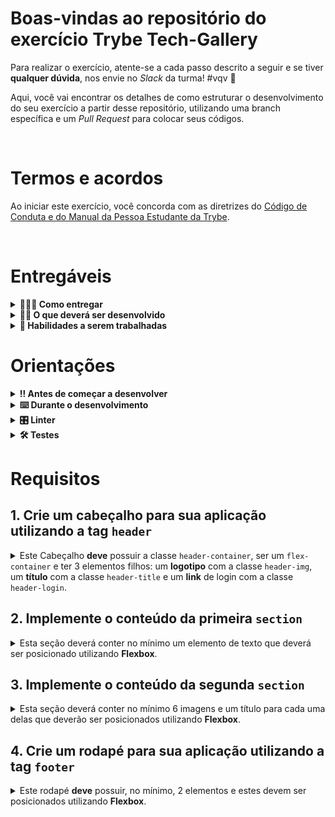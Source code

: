# Boas-vindas ao repositório do exercício Trybe Tech-Gallery

Para realizar o exercício, atente-se a cada passo descrito a seguir e se tiver **qualquer dúvida**, nos envie no _Slack_ da turma! #vqv 🚀

Aqui, você vai encontrar os detalhes de como estruturar o desenvolvimento do seu exercício a partir desse repositório, utilizando uma branch específica e um _Pull Request_ para colocar seus códigos.

<br />

# Termos e acordos

Ao iniciar este exercício, você concorda com as diretrizes do [Código de Conduta e do Manual da Pessoa Estudante da Trybe](https://app.betrybe.com/learn/student-manual/codigo-de-conduta-da-pessoa-estudante).

<br />

# Entregáveis

<details>
  <summary><strong>🤷🏽‍♀️ Como entregar</strong></summary><br />

Para entregar o seu exercício, você deverá criar um _Pull Request_ neste repositório.

Lembre-se que você pode consultar nosso conteúdo sobre [Git & GitHub](https://app.betrybe.com/learn/course/5e938f69-6e32-43b3-9685-c936530fd326/module/fc998c60-386e-46bc-83ca-4269beb17e17/section/fe827a71-3222-4b4d-a66f-ed98e09961af/day/1a530297-e176-4c79-8ed9-291ae2950540/lesson/2b2edce7-9c49-4907-92a2-aa571f823b79) e nosso [Blog - Git & GitHub](https://blog.betrybe.com/tecnologia/git-e-github/) sempre que precisar!

</details>

<details>
  <summary><strong>👨‍💻 O que deverá ser desenvolvido</strong></summary><br />

  Você vai desenvolver uma página web que é uma galeria de fotos com algumas linguagens e frameworks front-end. Para isso você deve utilizar `HTML` e `CSS` com conceitos de _Flexbox_.

  💡 Veja no exemplo a seguir como pode ser a aparência do exercício depois de pronto. Você pode, ao final, ir além para deixar o site com sua cara.

  ![exemplo](./images/trybe-tech-gallery.jpeg)

  <br />

</details>

<details>
  <summary><strong>📝 Habilidades a serem trabalhadas</strong></summary><br />

Neste exercício, verificamos se você é capaz de:

- Criar uma página web utilizando HTML.
- Estilizar sua página utilizando conceitos de CSS Flexbox.
- Utilizar seletores de classes no CSS.
- Utilizar a propriedade `justify-content` com os valores `center`, `flex-start`, `flex-end`, `space-around`, `space-between`, `space-evenly`
- Utilizar a propriedade `align-items` com os valores `stretch`, `center`, `flex-start`, `flex-end`, `baseline`

</details>

# Orientações

<details>
  <summary><strong>‼ Antes de começar a desenvolver</strong></summary><br />

1. Clone o repositório:

- `git clone git@github.com:tryber/sd-0x-exercise-trybe-tech-gallery.git`.
- Entre na pasta do repositório que você acabou de clonar:
  - `cd sd-0x-exercise-trybe-tech-gallery`

2. Instale as dependências:

    - `npm install`

3. Crie uma branch a partir da branch `main`

- Verifique que você está na branch `main`
- Exemplo: `git branch`
- Se você não estiver, mude para a branch `main`
  - Exemplo: `git checkout main`
- Agora, crie uma branch à qual você vai submeter os `commits` do seu exercício:
  - Você deve criar uma branch no seguinte formato: `nome-sobrenome-nome-do-exercício`;
  - Exemplo: `git checkout -b maria-soares-trybe-tech-gallery`

4. Crie na raiz do exercício os arquivos que você precisará desenvolver:

- Verifique que você está na raiz do exercício:
  - Exemplo: `pwd` -> o retorno vai ser algo tipo _/Users/maria/code/**sd-0x-project-trybe-tech-gallery**_
- Crie os arquivos index.html e style.css:
  - Exemplo: `touch index.html style.css`

5. Adicione as mudanças ao _stage_ do Git e faça um `commit`

- Verifique que as mudanças ainda não estão no _stage_:
  - Exemplo: `git status` (devem aparecer listados os novos arquivos em vermelho)
- Adicione o novo arquivo ao _stage_ do Git:
  - Exemplo:
    - `git add .` (adicionando todas as mudanças - _que estavam em vermelho_ - ao stage do Git)
    - `git status` (devem aparecer listados os arquivos em verde)
- Faça o `commit` inicial:
  - Exemplo:
    - `git commit -m 'iniciando o exercício. VAMOS COM TUDO :rocket:'` (fazendo o primeiro commit)
    - `git status` (deve aparecer uma mensagem tipo _nothing to commit_ )

6. Adicione a sua branch com o novo `commit` ao repositório remoto

- Usando o exemplo anterior: `git push -u origin maria-soares-trybe-tech-gallery`

7. Crie um novo `Pull Request` _(PR)_

- Vá até a página de _Pull Requests_ do [repositório no GitHub](https://github.com/tryber/sd-0x-exercise-trybe-tech-gallery/pulls)
- Clique no botão verde _"New pull request"_
- Clique na caixa de seleção _"Compare"_ e escolha a sua branch **com atenção**
- Coloque um título para o seu _Pull Request_
  - Exemplo: _"Cria tela de busca"_
- Clique no botão verde _"Create pull request"_
- Adicione uma descrição para o _Pull Request_, um título nítido que o identifique, e clique no botão verde _"Create pull request"_
  [exemplo de pull request](./images/pull_request-img.png)

- Volte até a [página de _Pull Requests_ do repositório](https://github.com/tryber/sd-0x-exercise-trybe-tech-gallery/pulls) e confira que o seu _Pull Request_ está criado

</details>

<details>
  <summary><strong>⌨️ Durante o desenvolvimento</strong></summary><br />

Faça `commits` das alterações que você fizer no código regularmente, pois assim você garante visibilidade para o time da Trybe e treina essa prática para o mercado de trabalho :) ;

- Lembre-se de sempre após um (ou alguns) `commits` atualizar o repositório remoto;
- Os comandos que você utilizará com mais frequência são:

  - `git status` _(para verificar o que está em vermelho - fora do stage - e o que está em verde - no stage)_;
  - `git add` _(para adicionar arquivos ao stage do Git)_;
  - `git commit` _(para criar um commit com os arquivos que estão no stage do Git)_;
  - `git push -u origin nome-da-branch` _(para enviar o commit para o repositório remoto na primeira vez que fizer o `push` de uma nova branch)_;
  - `git push` _(para enviar o commit para o repositório remoto após o passo anterior)_.

</details>

<details>
<summary><strong>🎛 Linter</strong></summary><br />

Para garantir a qualidade do código, vamos utilizar neste exercício o `ESLint`. Assim o código estará alinhado com as boas práticas de desenvolvimento, sendo mais legível e de fácil manutenção! Para poder rodar o `ESLint` certifique-se de ter executado o comando `npm install` dentro do repositório.

Para rodá-los localmente no repositório, execute os comandos abaixo:

```bash
npm run lint
npm run lint:styles
```

Se a análise do `ESLint` encontrar problemas no seu código, tais problemas serão mostrados no seu terminal. Se não houver problema no seu código, nada será impresso no seu terminal.

Você pode também instalar o plugin do `ESLint` no `VSCode`. Para isso, basta fazer o download do [plugin `ESLint`](https://marketplace.visualstudio.com/items?itemName=dbaeumer.vscode-eslint) e instalá-lo.

Em caso de dúvidas, confira o material na plataforma sobre [ESLint e Stylelint](https://app.betrybe.com/learn/course/5e938f69-6e32-43b3-9685-c936530fd326/module/f04cdb21-382e-4588-8950-3b1a29afd2dd/section/3b1546b5-f7bc-40f7-a674-77b16c408756/lesson/0c9e8c0e-24c3-4526-ba6b-60d95913e022).

⚠️ **PULL REQUESTS COM ISSUES NO LINTER NÃO SERÃO AVALIADAS. ATENTE-SE PARA RESOLVÊ-LAS ANTES DE FINALIZAR O DESENVOLVIMENTO!** ⚠️

</details>

<details>
  <summary><strong>🛠 Testes</strong></summary><br />

Para que os testes sejam executados localmente, verifique se a versão do node na sua máquina é a `16`:

```bash
node -v
```

Caso a versão seja diferente, você pode utilizar o `nvm` para trocar de versão com o seguinte comando:

```bash
nvm use 16
```

Todos os requisitos do exercício serão testados **automaticamente** por meio do `Cypress`.

## Cypress

O Cypress é uma ferramenta de teste de front-end desenvolvida para a web.

Antes de utilizá-lo, certifique-se de ter executado o comando `npm install` dentro do exercício.

Você pode rodar o cypress localmente para verificar se seus requisitos estão passando, para isso execute o um dos seguintes comandos:

Para testar o exercício utilizando apenas o terminal, execute o comando abaixo:

```bash
npm test
```

Para executar os testes e vê-los rodando em uma janela de navegador:

```bash
npm run cypress:open
```

ou

```bash
npx cypress open
```

Após executar um dos dois comandos acima, será aberta uma janela de navegador e então basta clicar no nome do arquivo de teste que quiser executar (project.spec.js).

Você também pode assistir a [este](https://vimeo.com/539240375/a116a166b9) vídeo 😉🎙

## Observações técnicas

Alguns requisitos devem seguir um padrão pré-estabelecido para que os testes automáticos funcionem corretamente, leia-os atentamente e siga à risca o que for pedido. Em particular, **atente-se para os nomes de _classes_ que alguns elementos do seu exercício devem possuir**.

⚠️ **Alguns requisitos pedem para utilizar Flexbox. Tenha atenção no que é solicitado caso vá usar algum framework CSS para que os requisitos sejam atendidos.**

O não cumprimento de um requisito, total ou parcialmente, impactará em sua avaliação.

- Os requisitos do seu exercício são avaliados automaticamente, sendo utilizada a resolução de tela de `1366 x 768` (1366 pixels de largura por 768 pixels de altura).

- ⚠️ Logo, recomenda-se desenvolver seu exercício usando a mesma resolução, via instalação [deste plugin](https://chrome.google.com/webstore/detail/window-resizer/kkelicaakdanhinjdeammmilcgefonfh?hl=en) do `Chrome` para facilitar a configuração da resolução.

- As imagens utilizadas estarão disponíveis para você, mas… caso queira, sinta-se livre para criar a página com a temática que você preferir, nesse caso atente-se para o tamanho das imagens que você utilizará neste exercício. **Não utilize imagens com um tamanho maior que _500Kb_.**

- ⚠️ Utilize uma ferramenta [como esta](https://picresize.com/pt) para redimensionar as imagens.

- Caso a avaliação falhe com alguma mensagem de erro parecida com `[409:0326/130838.878602:FATAL:memory.cc(22)] Out of memory. size=4194304`, provavelmente as imagens que você está utilizando estão muito grandes. Tente redimensioná-las para um tamanho menor.

- Para verificar se a sua avaliação foi computada com sucesso, você pode verificar os **detalhes da execução do avaliador**.

- Na página do seu _Pull Request_, acima do "botão de merge", procure por _**"Evaluator job"**_ e clique no link _**"Details"**_;

- Na página que se abrirá, procure pela linha _**"Cypress evaluator step"**_ e clique nela;

- Analise os resultados a partir da mensagem _**"(Run Starting)"**_;

- Caso tenha dúvidas, consulte [este vídeo](https://vimeo.com/420861252);

- Você tem liberdade para adicionar novos comportamentos ao seu exercício, seja na forma de aperfeiçoamentos em requisitos propostos ou novas funcionalidades, **desde que tais comportamentos adicionais não conflitem com os requisitos propostos**.

- Em outras palavras, você pode fazer mais do que for pedido, mas nunca menos.

- Contudo, tenha em mente que **nada além do que for pedido nos requisitos será avaliado**. _Esta é uma oportunidade de você exercitar sua criatividade e experimentar com os conhecimentos adquiridos._

⚠️ **O avaliador automático não necessariamente avalia seu exercício na ordem em que os requisitos aparecem no readme. Isso acontece para deixar o processo de avaliação mais rápido. Então, não se assuste se isso acontecer, ok?**

</details>

# Requisitos

## 1. Crie um cabeçalho para sua aplicação utilizando a tag `header`

<details>

<summary> Este Cabeçalho <strong>deve</strong> possuir a classe <code>header-container</code>, ser um <code>flex-container</code> e ter 3 elementos filhos:
um <strong>logotipo</strong> com a classe <code>header-img</code>, um <strong>título</strong> com a classe <code>header-title</code> e um <strong>link</strong> de login com a classe <code>header-login</code>. </code>
</summary><br/>

- Observe o exemplo abaixo:

  ![exemplo](./images/trybe-tech-gallery-header.jpeg)

👀 **De olho na dica**: A imagem para você usar já veio nesse repositório. Você pode encontrá-lá no caminho: `./images/trybe-logo.png`.

**O que será testado:**

- Se existe um cabeçalho na página;
- Se o cabeçalho tem a classe `header-container`;
- Se o cabeçalho é um elemento flex container;
- Se o cabeçalho possui exatamente três elementos filhos;
- Se existe um elemento `img` com a classe `header-img`;
- Se existe um elemento `h1` com a classe `header-title`;
- Se existe um elemento `a` com a classe `header-login`;
- Se o titulo está centralizado, ou seja elemento com a classe `header-title` está no meio do cabeçalho;

</details>

## 2. Implemente o conteúdo da primeira `section`

<details>

<summary> Esta seção deverá conter no mínimo um elemento de texto que deverá ser posicionado utilizando <strong>Flexbox</strong>. </code>
</summary><br/>

- O posicionamento deve ser feito de acordo com o exemplo abaixo:

  ![exemplo](./images/trybe-tech-gallery-text.jpeg)

**O que será testado:**

- Se existe um elemento section com a classe `text-section` na página;
- Se a section com a classe `text-section` é um elemento flex container;
- Se a section tem, no mínimo, um elemento de texto;
- Se o elemento filho é uma tag `p`;

</details>

## 3. Implemente o conteúdo da segunda `section`

<details>

<summary> Esta seção deverá conter no mínimo 6 imagens e um título para cada uma delas que deverão ser posicionados utilizando <strong>Flexbox</strong>. </code>
</summary><br/>

- O posicionamento deve ser feito de acordo com o exemplo abaixo:

  ![exemplo](./images/trybe-tech-gallery-cards.jpeg)

- Sinta-se livre para usar a imaginação e selecionar as imagens que preferir, só não esqueça de seguir a estrutura de posicionamento proposta.

**O que será testado:**

- Se existe uma section com a classe `gallery` na página;
- Se a section com a classe `gallery` é um elemento flex container;
- Se a section tem, no mínimo, seis elementos filhos (cards com imagens e texto);
- Se cada card é uma section e possui a classe `gallery-card` na página;
- Se cada card tem uma tag `h4` com o respectivo título;
- Se cada card tem uma tag `img` com a respectiva imagem;

</details>

## 4. Crie um rodapé para sua aplicação utilizando a tag `footer`

<details>

<summary> Este rodapé <strong>deve</strong> possuir, no mínimo, 2 elementos e estes devem ser posicionados utilizando <strong>Flexbox</strong>. </code>
</summary><br/>

- Observe o exemplo abaixo:

  ![exemplo](./images/trybe-tech-gallery-footer.jpeg)

- Você pode fazer com que as imagens redirecionem a pessoa usuária para suas redes sociais.

**O que será testado:**

- Se existe um rodapé na página;
- Se o rodapé possui a classe `footer-container`;
- Se o rodapé com a classe `footer-container` é um elemento flex container;
- Se o rodapé possui, no mínimo, dois elementos filhos;
- Se o elemento `img` com o logo do instagram tem a classe `social-instagram` e possui o atributo src apontando para `./images/instagram-logo.png`;
- Se o elemento `img` com o logo do linkedin tem a classe `social-linkedin` e possui o atributo src apontando para `./images/linked-in-logo.png`

<details>
  <summary>De olho na dica 👀</summary>
  Você pode colocar uma tag <code>img</code> dentro de uma tag <code>a</code>, dessa forma você consegue transformar suas imagens em links clickáveis.
</details>

</details>
